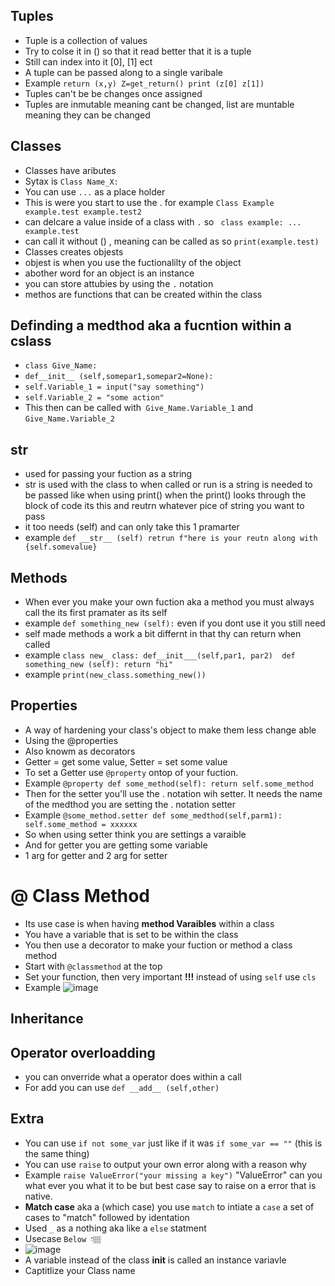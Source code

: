 ## Tuples 
* Tuple is a collection of values
* Try to colse it in () so that it read better that it is a tuple
* Still can index into it [0], [1] ect
* A tuple can be passed along to a single varibale
* Example ```return (x,y) Z=get_return() print (z[0] z[1])```
* Tuples can't be be changes once assigned
* Tuples are inmutable meaning cant be changed, list are muntable meaning they can be changed

## Classes
* Classes have aributes
* Sytax is ```Class Name_X:```
* You can use ```...``` as a place holder
* This is were you start to use the . for example   ````Class Example      example.test example.test2````
* can delcare a value inside of a class with ```.``` so ```` class example: ...    example.test````
* can call it without () , meaning can be called as so ```print(example.test)```
* Classes creates objests
* objest is when you use the fuctionalilty of the object
* abother word for an object is an instance
* you can store attubies by using the ```.``` notation
* methos are functions that can be created within the class

## Definding a medthod aka a fucntion within a cslass
* ```class Give_Name:```
* ```def__init__ (self,somepar1,somepar2=None):```
* ```self.Variable_1 = input("say something")```
* ```self.Variable_2 = "some action"```
* This then can be called with``` Give_Name.Variable_1``` and ```Give_Name.Variable_2```
 
## __str__
* used for passing your fuction as a string
* str is used with the class to when called or run is a string is needed to be passed like when using print() when the print() looks through the block of code its this and reutrn whatever pice of string you want to pass
* it too needs (self) and can only take this 1 pramarter
* example ```def __str__ (self) retrun f"here is your reutn along with {self.somevalue}```



## Methods 
* When ever you make your own fuction aka a method you must always call the its first pramater as its self
* example ```def something_new (self):``` even if you dont use it you still need
* self made methods a work a bit differnt in that thy can return when called
* example ```class new_ class: def__init___(self,par1, par2)  def something_new (self): return "hi"```
* example ```print(new_class.something_new())```

## Properties 
* A way of hardening your class's object to make them less change able
* Using the @properties
* Also knowm as decorators
* Getter = get some value, Setter = set some value
* To set a Getter use ```@property``` ontop of your fuction.
* Example ```@property def some_method(self): return self.some_method```
* Then for the setter you'll use the . notation wih setter. It needs the name of the medthod you are setting the . notation setter
* Example ```@some_method.setter def some_medthod(self,parm1): self.some_method = xxxxxx```
* So when using setter think you are settings a varaible
* And for getter you are getting some variable
* 1 arg for getter and 2 arg for setter  

# @ Class Method
* Its use case is when having __method Varaibles__ within a class
* You have a variable that is set to be within the class
* You then use a decorator to make your fuction or method a class method
* Start with ```@classmethod``` at the top
* Set your function, then very important __!!!__ instead of using ```self``` use ```cls```
*  Example 
     ![image](https://github.com/user-attachments/assets/4ba68ab3-549e-4f8f-9d5a-5a5108bb390a)

## Inheritance 

## Operator overloadding
* you can onverride what a operator does within a call
* For add you can use ```def __add__ (self,other)```


## Extra
* You can use ```if not some_var``` just like if it was ```if some_var == ""``` (this is the same thing)
* You can use ```raise``` to output your own error along with a reason why
* Example ```raise ValueError("your missing a key")``` "ValueError" can you what ever you what it to be but best case say to raise on a error that is native.
*  **Match case** aka a (which case) you use ```match``` to intiate a ```case``` a set of cases to "match" followed by identation
*  Used ```_``` as a nothing aka like a ```else``` statment 
*  Usecase  ```Below 👇🏽``` 
*  ![image](https://github.com/user-attachments/assets/6db4295c-2622-456a-963e-8575153be169)
* A variable instead of the class __init__ is called an instance variavle
* Captitlize your Class name
  
  
